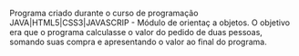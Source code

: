 Programa criado durante o curso de programação JAVA|HTML5|CSS3|JAVASCRIP - Módulo de orientaç a  objetos.
O objetivo era que o programa calculasse o valor do pedido de duas pessoas, somando suas compra e apresentando o valor ao final do programa. 
